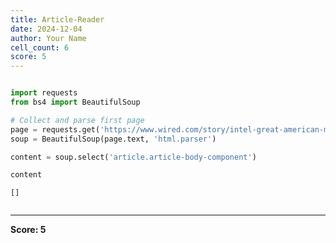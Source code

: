 ```yaml
---
title: Article-Reader
date: 2024-12-04
author: Your Name
cell_count: 6
score: 5
---
```


```python

```


```python
import requests
from bs4 import BeautifulSoup
```


```python
# Collect and parse first page
page = requests.get('https://www.wired.com/story/intel-great-american-microchip-mobilization/')
soup = BeautifulSoup(page.text, 'html.parser')    
```


```python
content = soup.select('article.article-body-component')
```


```python
content
```




    []




```python

```


---
**Score: 5**